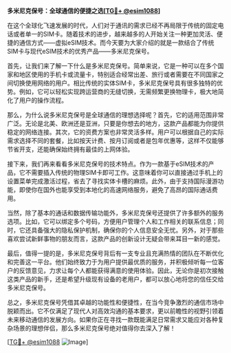 **多米尼克保号：全球通信的便捷之选[[TG💪+ @esim1088](https://t.me/s/esim1088)]**

在这个全球化飞速发展的时代，人们对于通讯的需求已经不再局限于传统的固定电话或者单一的SIM卡。随着技术的进步，越来越多的人开始关注一种更加灵活、便捷的通信方式——虚拟eSIM技术。而今天要为大家介绍的就是一款结合了传统SIM卡与现代eSIM技术的优秀产品——多米尼克保号。

首先，让我们来了解一下什么是多米尼克保号。简单来说，它是一种可以在多个国家和地区使用的手机卡或流量卡，特别适合经常出差、旅行或者需要在不同国家之间切换使用网络的用户。相比传统的实体SIM卡，多米尼克保号具有很多独特的优势。例如，它可以轻松实现跨运营商的无缝切换，无需频繁更换物理卡，极大地简化了用户的操作流程。

那么，为什么说多米尼克保号是全球通信的理想选择呢？首先，它的适用范围非常广泛。无论是北美、欧洲还是亚洲，只要是你想去的地方，这款产品都能为你提供稳定的网络连接。其次，它的资费方案也非常灵活多样。用户可以根据自己的实际需求选择不同的套餐，比如按天计费、按月订阅或者是包年优惠等，这样不仅能够节省开支，还能确保始终拥有最佳的上网体验。

接下来，我们再来看看多米尼克保号的技术特点。作为一款基于eSIM技术的产品，它不需要插入传统的物理SIM卡即可工作。这意味着你可以直接通过手机上的设置菜单完成激活过程，省去了寻找实体卡槽的麻烦。此外，由于支持国际漫游功能，即使你在国外也能享受到本地化的高速网络服务，避免了高昂的国际通话费用。

当然，除了基本的通话和数据传输功能外，多米尼克保号还提供了许多额外的服务选项。比如，它可以绑定多个号码，方便用户管理个人和工作相关的联系信息；同时，它还具备强大的隐私保护机制，确保你的个人信息安全无忧。另外，对于那些喜欢尝试新鲜事物的朋友而言，这款产品的创新设计无疑会带来耳目一新的感觉。

最后，值得一提的是，多米尼克保号背后有一支专业且充满热情的团队在不断优化和完善这一平台。他们始终致力于为用户提供最优质的服务，并积极倾听每一位客户的反馈意见，力求让每个人都能获得满意的使用体验。因此，无论你是初次接触这类产品的新手，还是希望升级现有设备的老用户，都可以放心地将您的信任交给多米尼克保号。

总之，多米尼克保号凭借其卓越的功能性和便捷性，在当今竞争激烈的通信市场中脱颖而出。它不仅满足了现代人对高效沟通的基本要求，更以前瞻性的视野引领着未来移动通信的发展方向。如果你正在寻找一款既能满足日常需求又能应对各种复杂场景的理想伴侣，那么多米尼克保号绝对值得你去深入了解！

[[TG💪+ @esim1088](https://t.me/s/esim1088) ![Image](https://i.postimg.cc/4NQfJmqS/Snipaste-2025-05-13-00-14-12.png)]